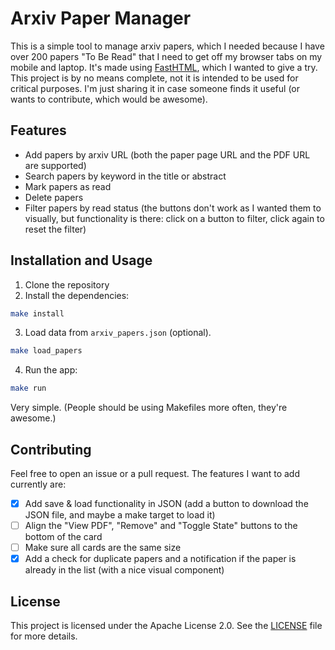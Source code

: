 # Arxiv Paper Manager

This is a simple tool to manage arxiv papers, which I needed because I have over 200 papers "To Be Read" that I need to get off my browser tabs on my mobile and laptop. It's made using [FastHTML](https://github.com/AnswerDotAI/fasthtml), which I wanted to give a try. This project is by no means complete, not it is intended to be used for critical purposes. I'm just sharing it in case someone finds it useful (or wants to contribute, which would be awesome).

## Features

- Add papers by arxiv URL (both the paper page URL and the PDF URL are supported)
- Search papers by keyword in the title or abstract
- Mark papers as read
- Delete papers
- Filter papers by read status (the buttons don't work as I wanted them to visually, but functionality is there: click on a button to filter, click again to reset the filter)

## Installation and Usage

1. Clone the repository
2. Install the dependencies:
```bash
make install
```
3. Load data from `arxiv_papers.json` (optional).
```bash
make load_papers
```
4. Run the app:
```bash
make run
```

Very simple. (People should be using Makefiles more often, they're awesome.)

## Contributing

Feel free to open an issue or a pull request. The features I want to add currently are:

- [X] Add save & load functionality in JSON (add a button to download the JSON file, and maybe a make target to load it)
- [ ] Align the "View PDF", "Remove" and "Toggle State" buttons to the bottom of the card
- [ ] Make sure all cards are the same size
- [X] Add a check for duplicate papers and a notification if the paper is already in the list (with a nice visual component)

## License

This project is licensed under the Apache License 2.0. See the [LICENSE](LICENSE) file for more details.